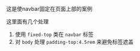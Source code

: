 这是使navbar固定在页面上部的案例

这里面有几个处理

1. 使用 `fixed-top` 类在 `navbar` 标签
2. 对 `body` 处理 `padding-top:4.5rem` 来避免标签遮盖